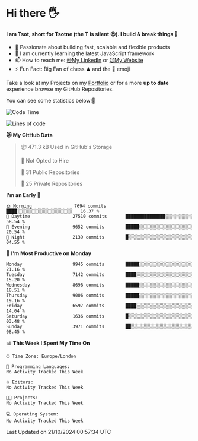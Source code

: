 # Hi there :raised_hand_with_fingers_splayed:
#### I am Tsot, short for Tsotne (the T is silent :wink:). I build & break things :space_invader:
- :telescope: Passionate about building fast, scalable and flexible products
- :seedling: I am currently learning the latest JavaScript framework 
- :mailbox: How to reach me: [@My LinkedIn](https://www.linkedin.com/in/tsotne-gvadzabia/) or [@My Website](https://tsotne.co.uk/contact)
- :zap: Fun Fact: Big Fan of chess ♟ and the 👾 emoji

Take a look at my Projects on my [Portfolio](https://tsotne.co.uk/) or for a more **up to date** experience browse my GitHub Repositories.

You can see some statistics below!:space_invader:
<!--START_SECTION:waka-->
![Code Time](http://img.shields.io/badge/Code%20Time-761%20hrs%202%20mins-blue)

![Lines of code](https://img.shields.io/badge/From%20Hello%20World%20I%27ve%20Written-15.8%20million%20lines%20of%20code-blue)

**🐱 My GitHub Data** 

> 📦 471.3 kB Used in GitHub's Storage 
 > 
> 🚫 Not Opted to Hire
 > 
> 📜 31 Public Repositories 
 > 
> 🔑 25 Private Repositories 
 > 
**I'm an Early 🐤** 

```text
🌞 Morning                7694 commits        ████░░░░░░░░░░░░░░░░░░░░░   16.37 % 
🌆 Daytime                27510 commits       ███████████████░░░░░░░░░░   58.54 % 
🌃 Evening                9652 commits        █████░░░░░░░░░░░░░░░░░░░░   20.54 % 
🌙 Night                  2139 commits        █░░░░░░░░░░░░░░░░░░░░░░░░   04.55 % 
```
📅 **I'm Most Productive on Monday** 

```text
Monday                   9945 commits        █████░░░░░░░░░░░░░░░░░░░░   21.16 % 
Tuesday                  7142 commits        ████░░░░░░░░░░░░░░░░░░░░░   15.20 % 
Wednesday                8698 commits        █████░░░░░░░░░░░░░░░░░░░░   18.51 % 
Thursday                 9006 commits        █████░░░░░░░░░░░░░░░░░░░░   19.16 % 
Friday                   6597 commits        ████░░░░░░░░░░░░░░░░░░░░░   14.04 % 
Saturday                 1636 commits        █░░░░░░░░░░░░░░░░░░░░░░░░   03.48 % 
Sunday                   3971 commits        ██░░░░░░░░░░░░░░░░░░░░░░░   08.45 % 
```


📊 **This Week I Spent My Time On** 

```text
🕑︎ Time Zone: Europe/London

💬 Programming Languages: 
No Activity Tracked This Week

🔥 Editors: 
No Activity Tracked This Week

🐱‍💻 Projects: 
No Activity Tracked This Week

💻 Operating System: 
No Activity Tracked This Week
```


 Last Updated on 21/10/2024 00:57:34 UTC
<!--END_SECTION:waka-->
